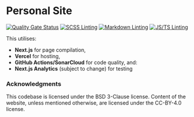 # Personal Site
[![Quality Gate Status](https://sonarcloud.io/api/project_badges/measure?project=doamatto_personal-site&metric=alert_status)](https://sonarcloud.io/dashboard?id=doamatto_personal-site)
[![SCSS Linting](https://github.com/doamatto/doamatto.xyz/workflows/SCSS%20Linting/badge.svg)](https://github.com/doamatto/doamatto.xyz/actions?query=workflow%3A%22SCSS+Linting%22)
[![Markdown Linting](https://github.com/doamatto/doamatto.xyz/workflows/Markdown%20Linting/badge.svg)](https://github.com/doamatto/doamatto.xyz/actions?query=workflow%3A%22Markdown+Linting%22)
[![JS/TS Linting](https://github.com/doamatto/doamatto.xyz/workflows/JS/TS%20Linting/badge.svg)](https://github.com/doamatto/doamatto.xyz/actions?query=workflow%3A%22JS%2FTS+Linting%22)

This utilises:
- **Next.js** for page compilation,
- **Vercel** for hosting,
- **GitHub Actions/SonarCloud** for code quality, and:
- **Next.js Analytics** (subject to change) for testing

### Acknowledgments

This codebase is licensed under the BSD 3-Clause license. Content of the website, unless mentioned otherwise, are licensed under the CC-BY-4.0 license.
